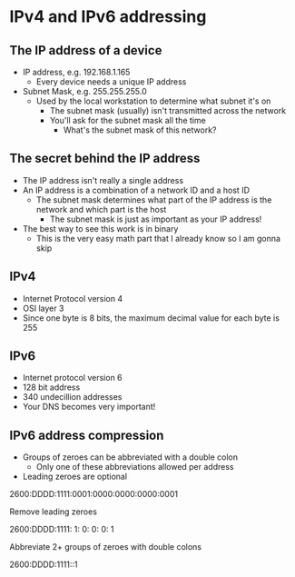 # IPv4 and IPv6 addressing

## The IP address of a device

* IP address, e.g. 192.168.1.165
  * Every device needs a unique IP address
* Subnet Mask, e.g. 255.255.255.0
  * Used by the local workstation to determine what subnet it's on
    * The subnet mask (usually) isn't transmitted across the network
    * You'll ask for the subnet mask all the time
      * What's the subnet mask of this network?

## The secret behind the IP address

* The IP address isn't really a single address
* An IP address is a combination of a network ID and a host ID
  * The subnet mask determines what part of the IP address is the network and which part is the host
    * The subnet mask is just as important as your IP address!
* The best way to see this work is in binary
  * This is the very easy math part that I already know so I am gonna skip

## IPv4

* Internet Protocol version 4
* OSI layer 3
* Since one byte is 8 bits, the maximum decimal value for each byte is 255

## IPv6

* Internet protocol version 6
* 128 bit address
* 340 undecillion addresses
* Your DNS becomes very important!

## IPv6 address compression

* Groups of zeroes can be abbreviated with a double colon
  * Only one of these abbreviations allowed per address
* Leading zeroes are optional

2600:DDDD:1111:0001:0000:0000:0000:0001

Remove leading zeroes

2600:DDDD:1111: 1:  0:  0:  0:  1

Abbreviate 2+ groups of zeroes with double colons

2600:DDDD:1111::1
